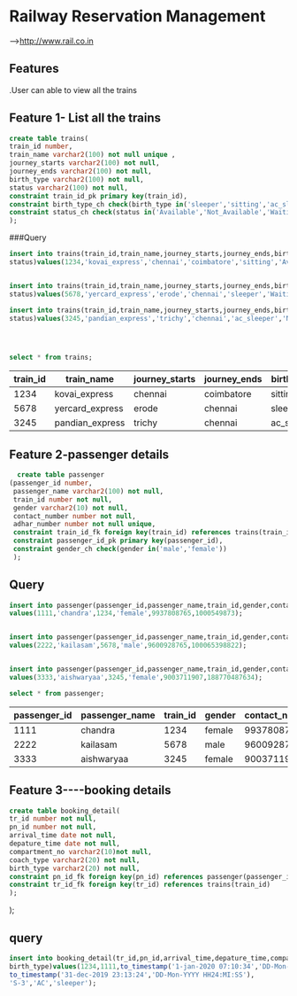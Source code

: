 # Railway Reservation Management
-->http://www.rail.co.in
## Features
.User can able to view all the trains 

## Feature 1- List all the trains 
```sql
create table trains(
train_id number,
train_name varchar2(100) not null unique ,
journey_starts varchar2(100) not null,
journey_ends varchar2(100) not null,
birth_type varchar2(100) not null,
status varchar2(100) not null,
constraint train_id_pk primary key(train_id),
constraint birth_type_ch check(birth_type in('sleeper','sitting','ac_sleeper','ac_sitting')),
constraint status_ch check(status in('Available','Not_Available','Waiting_List'))
);

```

###Query
```sql
insert into trains(train_id,train_name,journey_starts,journey_ends,birth_type,
status)values(1234,'kovai_express','chennai','coimbatore','sitting','Available');


insert into trains(train_id,train_name,journey_starts,journey_ends,birth_type,
status)values(5678,'yercard_express','erode','chennai','sleeper','Waiting_List');

insert into trains(train_id,train_name,journey_starts,journey_ends,birth_type,
status)values(3245,'pandian_express','trichy','chennai','ac_sleeper','Not_Available');




select * from trains;
```


| train_id | train_name      | journey_starts | journey_ends | birth_type | status        |
|----------|-----------------|----------------|--------------|------------|---------------|
| 1234     | kovai_express   | chennai        | coimbatore   | sitting    | Available     |
| 5678     | yercard_express | erode          | chennai      | sleeper    | Waiting_List  |
| 3245     | pandian_express | trichy         | chennai      | ac_sleeper | Not_Available |


## Feature 2-passenger details 
```sql
  create table passenger
(passenger_id number,
 passenger_name varchar2(100) not null,
 train_id number not null,
 gender varchar2(10) not null,
 contact_number number not null,
 adhar_number number not null unique,
 constraint train_id_fk foreign key(train_id) references trains(train_id),
 constraint passenger_id_pk primary key(passenger_id),
 constraint gender_ch check(gender in('male','female'))
 );
  ```
  ## Query 
  ```sql
 insert into passenger(passenger_id,passenger_name,train_id,gender,contact_number,adhar_number)
 values(1111,'chandra',1234,'female',9937808765,1000549873);
 
 
  insert into passenger(passenger_id,passenger_name,train_id,gender,contact_number,adhar_number)
 values(2222,'kailasam',5678,'male',9600928765,100065398822);
 
 
 insert into passenger(passenger_id,passenger_name,train_id,gender,contact_number,adhar_number)
 values(3333,'aishwaryaa',3245,'female',9003711907,188770487634);
 
 select * from passenger;
  ```
| passenger_id | passenger_name | train_id | gender | contact_number | adhar_number |
|--------------|----------------|----------|--------|----------------|--------------|
| 1111         | chandra        | 1234     | female | 9937808765     | 1000549873   |
| 2222         | kailasam       | 5678     | male   | 9600928765     | 100065398822 |
| 3333         | aishwaryaa     | 3245     | female | 9003711907     | 188770487634 |
 
  
  
  ## Feature 3----booking details 
  
 ```sql
create table booking_detail(
tr_id number not null, 
pn_id number not null, 
arrival_time date not null,
depature_time date not null,
compartment_no varchar2(10)not null,
coach_type varchar2(20) not null,
birth_type varchar2(20) not null,
constraint pn_id_fk foreign key(pn_id) references passenger(passenger_id), 
constraint tr_id_fk foreign key(tr_id) references trains(train_id)
);
```



  );
  
  ## query
  ```sql
  insert into booking_detail(tr_id,pn_id,arrival_time,depature_time,compartment_no,coach_type,
birth_type)values(1234,1111,to_timestamp('1-jan-2020 07:10:34','DD-Mon-YYYY HH24:MI:SS'),
to_timestamp('31-dec-2019 23:13:24','DD-Mon-YYYY HH24:MI:SS'),
'S-3','AC','sleeper');
```
  
  
  
  
  
  
  
